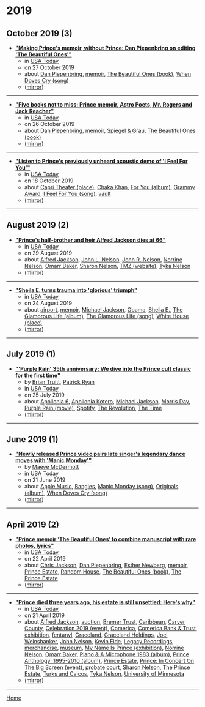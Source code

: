 # 2019

## October 2019 (3)

 - [**"Making Prince's memoir, without Prince: Dan Piepenbring on editing 'The Beautiful Ones'"**](https://usatoday.com/story/entertainment/books/2019/10/27/how-dan-piepenbring-finished-princes-memoir-without-prince/2457211001/)
    - in [USA Today](../../../publications/u-z/usa-today/index.md)
    - on 27 October 2019
    - about [Dan Piepenbring](../../../topics/dan-piepenbring/index.md), [memoir](../../../topics/memoir/index.md), [The Beautiful Ones (book)](../../../topics/book/the-beautiful-ones/index.md), [When Doves Cry (song)](../../../topics/song/when-doves-cry/index.md)
    - ([mirror](https://web.archive.org/web/*/https://usatoday.com/story/entertainment/books/2019/10/27/how-dan-piepenbring-finished-princes-memoir-without-prince/2457211001/))

----

 - [**"Five books not to miss: Prince memoir, Astro Poets, Mr. Rogers and Jack Reacher"**](https://usatoday.com/story/entertainment/books/2019/10/26/new-books-prince-memoir-astro-poets-mr-rogers-jack-reacher/2458082001/)
    - in [USA Today](../../../publications/u-z/usa-today/index.md)
    - on 26 October 2019
    - about [Dan Piepenbring](../../../topics/dan-piepenbring/index.md), [memoir](../../../topics/memoir/index.md), [Spiegel & Grau](../../../topics/spiegel-grau/index.md), [The Beautiful Ones (book)](../../../topics/book/the-beautiful-ones/index.md)
    - ([mirror](https://web.archive.org/web/*/https://usatoday.com/story/entertainment/books/2019/10/26/new-books-prince-memoir-astro-poets-mr-rogers-jack-reacher/2458082001/))

----

 - [**"Listen to Prince's previously unheard acoustic demo of 'I Feel For You'"**](https://usatoday.com/story/entertainment/music/2019/10/18/prince-acoustic-demo-i-feel-for-you-released/4025966002/)
    - in [USA Today](../../../publications/u-z/usa-today/index.md)
    - on 18 October 2019
    - about [Capri Theater (place)](../../../topics/place/capri-theater/index.md), [Chaka Khan](../../../topics/chaka-khan/index.md), [For You (album)](../../../topics/album/for-you/index.md), [Grammy Award](../../../topics/grammy-award/index.md), [I Feel For You (song)](../../../topics/song/i-feel-for-you/index.md), [vault](../../../topics/vault/index.md)
    - ([mirror](https://web.archive.org/web/*/https://usatoday.com/story/entertainment/music/2019/10/18/prince-acoustic-demo-i-feel-for-you-released/4025966002/))

----

## August 2019 (2)

 - [**"Prince's half-brother and heir Alfred Jackson dies at 66"**](https://usatoday.com/story/entertainment/celebrities/2019/08/29/alfred-jackson-half-brother-heir-musician-prince-dies-66/2156857001/)
    - in [USA Today](../../../publications/u-z/usa-today/index.md)
    - on 29 August 2019
    - about [Alfred Jackson](../../../topics/alfred-jackson/index.md), [John L. Nelson](../../../topics/john-l-nelson/index.md), [John R. Nelson](../../../topics/john-r-nelson/index.md), [Norrine Nelson](../../../topics/norrine-nelson/index.md), [Omarr Baker](../../../topics/omarr-baker/index.md), [Sharon Nelson](../../../topics/sharon-nelson/index.md), [TMZ (website)](../../../topics/website/tmz/index.md), [Tyka Nelson](../../../topics/tyka-nelson/index.md)
    - ([mirror](https://web.archive.org/web/*/https://usatoday.com/story/entertainment/celebrities/2019/08/29/alfred-jackson-half-brother-heir-musician-prince-dies-66/2156857001/))

----

 - [**"Sheila E. turns trauma into 'glorious' triumph"**](https://usatoday.com/story/life/2019/08/24/sheila-e-glorious-life/2101411001/)
    - in [USA Today](../../../publications/u-z/usa-today/index.md)
    - on 24 August 2019
    - about [airport](../../../topics/airport/index.md), [memoir](../../../topics/memoir/index.md), [Michael Jackson](../../../topics/michael-jackson/index.md), [Obama](../../../topics/obama/index.md), [Sheila E.](../../../topics/sheila-e/index.md), [The Glamorous Life (album)](../../../topics/album/the-glamorous-life/index.md), [The Glamorous Life (song)](../../../topics/song/the-glamorous-life/index.md), [White House (place)](../../../topics/place/white-house/index.md)
    - ([mirror](https://web.archive.org/web/*/https://usatoday.com/story/life/2019/08/24/sheila-e-glorious-life/2101411001/))

----

## July 2019 (1)

 - [**"'Purple Rain' 35th anniversary: We dive into the Prince cult classic for the first time"**](https://usatoday.com/story/entertainment/movies/2019/07/25/purple-rain-35th-anniversary-does-prince-cult-film-hold-up/1817029001/)
    - by [Brian Truitt](../../../authors/brian-truitt/index.md), [Patrick Ryan](../../../authors/patrick-ryan/index.md)
    - in [USA Today](../../../publications/u-z/usa-today/index.md)
    - on 25 July 2019
    - about [Apollonia 6](../../../topics/apollonia-6/index.md), [Apollonia Kotero](../../../topics/apollonia-kotero/index.md), [Michael Jackson](../../../topics/michael-jackson/index.md), [Morris Day](../../../topics/morris-day/index.md), [Purple Rain (movie)](../../../topics/movie/purple-rain/index.md), [Spotify](../../../topics/spotify/index.md), [The Revolution](../../../topics/the-revolution/index.md), [The Time](../../../topics/the-time/index.md)
    - ([mirror](https://web.archive.org/web/*/https://usatoday.com/story/entertainment/movies/2019/07/25/purple-rain-35th-anniversary-does-prince-cult-film-hold-up/1817029001/))

----

## June 2019 (1)

 - [**"Newly released Prince video pairs late singer's legendary dance moves with 'Manic Monday'"**](https://usatoday.com/story/life/music/2019/06/21/princes-new-music-video-shows-late-singers-dancing-manic-monday/1522879001/)
    - by [Maeve McDermott](../../../authors/maeve-mcdermott/index.md)
    - in [USA Today](../../../publications/u-z/usa-today/index.md)
    - on 21 June 2019
    - about [Apple Music](../../../topics/apple-music/index.md), [Bangles](../../../topics/bangles/index.md), [Manic Monday (song)](../../../topics/song/manic-monday/index.md), [Originals (album)](../../../topics/album/originals/index.md), [When Doves Cry (song)](../../../topics/song/when-doves-cry/index.md)
    - ([mirror](https://web.archive.org/web/*/https://usatoday.com/story/life/music/2019/06/21/princes-new-music-video-shows-late-singers-dancing-manic-monday/1522879001/))

----

## April 2019 (2)

 - [**"Prince memoir ‘The Beautiful Ones’ to combine manuscript with rare photos, lyrics"**](https://usatoday.com/story/life/books/2019/04/22/princes-deeply-personal-memoir-the-beautiful-ones-due-fall/3536956002/)
    - in [USA Today](../../../publications/u-z/usa-today/index.md)
    - on 22 April 2019
    - about [Chris Jackson](../../../topics/chris-jackson/index.md), [Dan Piepenbring](../../../topics/dan-piepenbring/index.md), [Esther Newberg](../../../topics/esther-newberg/index.md), [memoir](../../../topics/memoir/index.md), [Prince Estate](../../../topics/prince-estate/index.md), [Random House](../../../topics/random-house/index.md), [The Beautiful Ones (book)](../../../topics/book/the-beautiful-ones/index.md), [The Prince Estate](../../../topics/the-prince-estate/index.md)
    - ([mirror](https://web.archive.org/web/*/https://usatoday.com/story/life/books/2019/04/22/princes-deeply-personal-memoir-the-beautiful-ones-due-fall/3536956002/))

----

 - [**"Prince died three years ago, his estate is still unsettled: Here's why"**](https://usatoday.com/story/life/2019/04/18/prince-died-3-years-ago-his-estate-still-unsettled-heres-why/3344038002/)
    - in [USA Today](../../../publications/u-z/usa-today/index.md)
    - on 21 April 2019
    - about [Alfred Jackson](../../../topics/alfred-jackson/index.md), [auction](../../../topics/auction/index.md), [Bremer Trust](../../../topics/bremer-trust/index.md), [Caribbean](../../../topics/caribbean/index.md), [Carver County](../../../topics/carver-county/index.md), [Celebration 2019 (event)](../../../topics/event/celebration-2019/index.md), [Comerica](../../../topics/comerica/index.md), [Comerica Bank & Trust](../../../topics/comerica-bank-trust/index.md), [exhibition](../../../topics/exhibition/index.md), [fentanyl](../../../topics/fentanyl/index.md), [Graceland](../../../topics/graceland/index.md), [Graceland Holdings](../../../topics/graceland-holdings/index.md), [Joel Weinshanker](../../../topics/joel-weinshanker/index.md), [John Nelson](../../../topics/john-nelson/index.md), [Kevin Eide](../../../topics/kevin-eide/index.md), [Legacy Recordings](../../../topics/legacy-recordings/index.md), [merchandise](../../../topics/merchandise/index.md), [museum](../../../topics/museum/index.md), [My Name Is Prince (exhibition)](../../../topics/exhibition/my-name-is-prince/index.md), [Norrine Nelson](../../../topics/norrine-nelson/index.md), [Omarr Baker](../../../topics/omarr-baker/index.md), [Piano & A Microphone 1983 (album)](../../../topics/album/piano-a-microphone-1983/index.md), [Prince Anthology: 1995-2010 (album)](../../../topics/album/prince-anthology-1995-2010/index.md), [Prince Estate](../../../topics/prince-estate/index.md), [Prince: In Concert On The Big Screen (event)](../../../topics/event/prince-in-concert-on-the-big-screen/index.md), [probate court](../../../topics/probate-court/index.md), [Sharon Nelson](../../../topics/sharon-nelson/index.md), [The Prince Estate](../../../topics/the-prince-estate/index.md), [Turks and Caicos](../../../topics/turks-and-caicos/index.md), [Tyka Nelson](../../../topics/tyka-nelson/index.md), [University of Minnesota](../../../topics/university-of-minnesota/index.md)
    - ([mirror](https://web.archive.org/web/*/https://usatoday.com/story/life/2019/04/18/prince-died-3-years-ago-his-estate-still-unsettled-heres-why/3344038002/))

----

[Home](../index.md)
